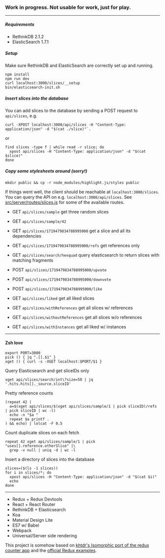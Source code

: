 ### Work in progress. Not usable for work, just for play.
---
##### Requirements

- RethinkDB 2.1.2
- ElasticSearch 1.7.1

##### Setup
Make sure RethinkDB and ElasticSearch are correctly set up and running.

```shell
npm install
npm run dev
curl localhost:3000/slices/__setup
bin/elasticsearch-init.sh
```

##### Insert slices into the database

You can add slices to the database by sending a POST request to `api/slices`, e.g.

```shell
curl -XPOST localhost:3000/api/slices -H "Content-Type: application/json" -d "$(cat ./slice)"`.
```
or
```shell
find slices -type f | while read -r slice; do
  xpost api/slices -H "Content-Type: application/json" -d "$(cat $slice)"
done
```

##### Copy some stylesheets around (sorry!)

```shell
mkdir public && cp -r node_modules/highlight.js/styles public
```

If things went well, the client should be reachable at `localhost:3000/slices`. You can query the API on e.g. `localhost:3000/api/slices`. See [src/server/routes/slices.js](https://github.com/rwilhelm/slices/blob/master/src/server/routes/slices.js) for some of the available routes.

* GET `api/slices/sample` get three random slices
* GET `api/slices/sample/42`
* GET `api/slices/1719479834788995000` get a slice and all its dependencies
* GET `api/slices/1719479834788995000/refs` get references only

* GET `api/slices/search/hexquad` query elasticsearch to return slices with matching fragments

* POST `api/slices/1719479834788995000/upvote`
* POST `api/slices/1719479834788995000/downvote`
* POST `api/slices/1719479834788995000/like`

* GET `api/slices/liked` get all liked slices
* GET `api/slices/withReferences` get all slices w/ references
* GET `api/slices/withoutReferences` get all slices w/o references
* GET `api/slices/withInstances` get all liked w/ instances

---

#### Zsh love

```shell
export PORT=3000
pick () { jq ".[].$1" }
xget () { curl -s -XGET localhost:$PORT/$1 }
```

Query Elasticsearch and get sliceIDs only
```shell
xget api/slices/search/int\?size=50 | jq '.hits.hits[]._source.sliceID'
```

Pretty reference counts
```shell
(repeat 42 (
  a=$(xget api/slices/$(xget api/slices/sample/1 | pick sliceID)/refs | pick sliceID | wc -l)
  echo -n "$a "
  repeat $a printf .
) && echo) | lolcat -F 0.5
```

Count duplicate slices on each fetch
```shell
repeat 42 xget api/slices/sample/1 | pick "uses[].reference.otherSlice" |\
  grep -v null | uniq -d | wc -l
```

Insert a directory of slices into the database
```shell
slices=($(ls -1 slices))
for i in slices/*; do
  xpost api/slices -H "Content-Type: application/json" -d "$(cat $i)"
  echo
done
```

---

* Redux + Redux Devtools
* React + React Router
* RethinkDB + Elasticsearch
* Koa
* Material Design Lite
* ES7 w/ Babel
* Webpack
* Universal/Server side rendering

This project is somehow based on [khtdr's Isomorphic port of the redux counter app](https://github.com/khtdr/redux-react-koa-isomorphic-counter-example) and the [official Redux examples](https://github.com/rackt/redux/tree/master/examples).
